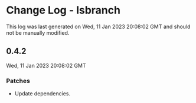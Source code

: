 # Change Log - lsbranch

This log was last generated on Wed, 11 Jan 2023 20:08:02 GMT and should not be manually modified.

## 0.4.2
Wed, 11 Jan 2023 20:08:02 GMT

### Patches

- Update dependencies.

